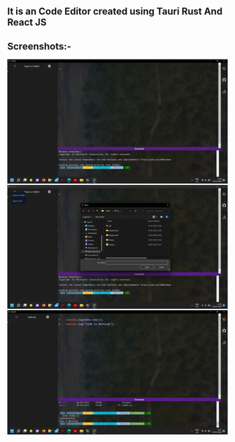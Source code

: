 ## It is an Code Editor created using Tauri Rust And React JS

## Screenshots:-

<img src="./screenshots/Screenshot (44).png">
<img src="./screenshots/Screenshot (45).png">
<img src="./screenshots/Screenshot (46).png">

